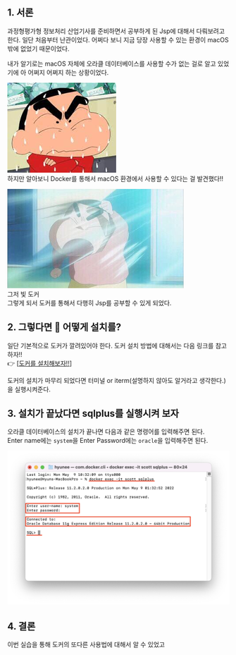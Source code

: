 ## 1. 서론

과정형평가형 정보처리 산업기사를 준비하면서 공부하게 된 Jsp에 대해서 다뤄보려고 한다.
일단 처음부터 난관이었다. 어쩌다 보니 지금 당장 사용할 수 있는 환경이 macOS밖에 없었기 때문이었다.

내가 알기로는 macOS 자체에 오라클 데이터베이스를 사용할 수가 없는 걸로 알고 있었기에 아 어쩌지 어쩌지 하는 상황이었다.

![alt text](/img/image.png)  
하지만 알아보니 Docker를 통해서 macOS 환경에서 사용할 수 있다는 걸 발견했다!!

![alt text](/img/image2.png)  
그저 빛 도커  
그렇게 되서 도커를 통해서 다행히 Jsp를 공부할 수 있게 되었다.

## 2. 그렇다면 🐳 어떻게 설치를?

일단 기본적으로 도커가 깔려있어야 한다. 도커 설치 방법에 대해서는 다음 링크를 참고하자!!  
👉 [<a href="">도커를 설치해보자!!</a>]

도커의 설치가 마무리 되었다면 터미널 or iterm(설명하지 않아도 알거라고 생각한다.)을 실행시켜준다.

## 3. 설치가 끝났다면 sqlplus를 실행시켜 보자

오라클 데이터베이스의 설치가 끝나면 다음과 같은 명령어를 입력해주면 된다.  
Enter name에는 `system`을 Enter Password에는 `oracle`을 입력해주면 된다.

![alt text](./img/image3.png)

## 4. 결론

이번 실습을 통해 도커의 또다른 사용법에 대해서 알 수 있었고
